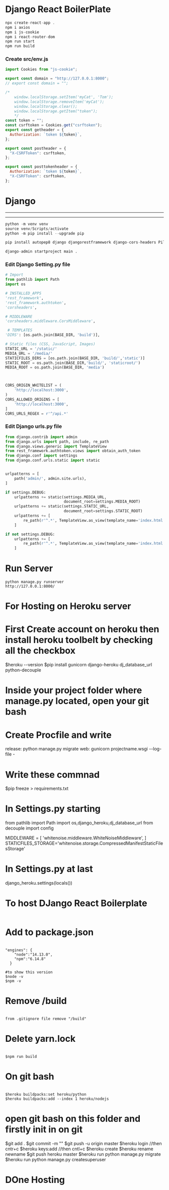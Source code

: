 # Django React BoilerPlate
```javascript
npx create-react-app .
npm i axios
npm i js-cookie
npm i react-router-dom
npm run start
npm run build
``` 



### Create src/env.js

```javascript
import Cookies from "js-cookie";

export const domain = "http://127.0.0.1:8000";
// export const domain = "";

/*
    window.localStorage.setItem('myCat', 'Tom');
    window.localStorage.removeItem('myCat');
    window.localStorage.clear();
    window.localStorage.getItem("token");
    */
const token = "";
const csrftoken = Cookies.get("csrftoken");
export const getheader = {
  Authorization: `token ${token}`,
};

export const postheader = {
  "X-CSRFToken": csrftoken,
};

export const posttokenheader = {
  Authorization: `token ${token}`,
  "X-CSRFToken": csrftoken,
};
```

# Django

---

---

```python
python -m venv venv
source venv/Scripts/activate
python -m pip install --upgrade pip

pip install autopep8 django djangorestframework django-cors-headers Pillow

django-admin startproject main .
```

### Edit Django Setting.py file

```python
# Import
from pathlib import Path
import os

# INSTALLED_APPS
'rest_framework',
'rest_framework.authtoken',
'corsheaders',

# MIDDLEWARE
'corsheaders.middleware.CorsMiddleware',

 # TEMPLATES
'DIRS': [os.path.join(BASE_DIR, 'build')],

# Static files (CSS, JavaScript, Images)
STATIC_URL = '/static/'
MEDIA_URL = '/media/'
STATICFILES_DIRS = [os.path.join(BASE_DIR, 'build/','static')]
STATIC_ROOT = os.path.join(BASE_DIR,'build/', 'staticroot/')
MEDIA_ROOT = os.path.join(BASE_DIR, 'media')



CORS_ORIGIN_WHITELIST = (
    'http://localhost:3000',
)
CORS_ALLOWED_ORIGINS = [
    'http://localhost:3000',
]
CORS_URLS_REGEX = r'^/api.*'
```

### Edit Django urls.py file

```python
from django.contrib import admin
from django.urls import path, include, re_path
from django.views.generic import TemplateView
from rest_framework.authtoken.views import obtain_auth_token
from django.conf import settings
from django.conf.urls.static import static


urlpatterns = [
    path('admin/', admin.site.urls),
]

if settings.DEBUG:
    urlpatterns += static(settings.MEDIA_URL,
                          document_root=settings.MEDIA_ROOT)
    urlpatterns += static(settings.STATIC_URL,
                          document_root=settings.STATIC_ROOT)
    urlpatterns += [
        re_path(r'^.*', TemplateView.as_view(template_name='index.html')),
    ]

if not settings.DEBUG:
    urlpatterns += [
        re_path(r'^.*', TemplateView.as_view(template_name='index.html')),
    ]
```

# Run Server

```
python manage.py runserver
http://127.0.0.1:8000/

```





# For Hosting on Heroku server
# First Create account on heroku then install heroku toolbelt by checking all the checkbox

$heroku --version
$pip install gunicorn django-heroku dj_database_url python-decouple
# Inside your project folder where manage.py located, open your git bash


# Create  Procfile and write
release: python manage.py migrate
web: gunicorn projectname.wsgi --log-file -
# Write these commnad 

$pip freeze > requirements.txt 




# In Settings.py starting

from pathlib import Path
import os,django_heroku,dj_database_url
from decouple import config

MIDDLEWARE = [
    'whitenoise.middleware.WhiteNoiseMiddleware',
]
STATICFILES_STORAGE='whitenoise.storage.CompressedManifestStaticFilesStorage'
# In Settings.py at last
django_heroku.settings(locals())

# To host DJango React Boilerplate
```
```

# Add to package.json
```

"engines": {
    "node":"14.13.0",
    "npm":"6.14.8"
  }
  
#to show this version 
$node -v
$npm -v

```

# Remove /build 
```

from .gitignore file remove "/build"
```

# Delete yarn.lock 
```

$npm run build

```
# On git bash 
```

$heroku buildpacks:set heroku/python
$heroku buildpacks:add --index 1 heroku/nodejs

```

# open git bash on this folder and firstly init in on git

$git add .
$git commit -m ""
$git push -u origin master
$heroku login 
//then cntr+c 
$heroku keys:add 
//then cntl+c
$heroku create
$heroku rename newname
$git push heroku master
$heroku run python manage.py migrate
$heroku run python manage.py createsuperuser

# DOne Hosting

